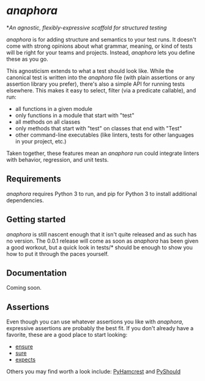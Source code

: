 _anaphora_
==========

**An agnostic, flexibly-expressive scaffold for structured testing*

_anaphora_ is for adding structure and semantics to your test runs. It doesn't come with strong opinions about what grammar, meaning, or kind of tests will be right for your teams and projects. Instead, _anaphora_ lets you define these as you go.

This agnosticism extends to what a test should look like. While the canonical test is written into the _anaphora_ file (with plain assertions or any assertion library you prefer), there's also a simple API for running tests elsewhere. This makes it easy to select, filter (via a predicate callable), and run:
* all functions in a given module
* only functions in a module that start with "test"
* all methods on all classes
* only methods that start with "test" on classes that end with "Test"
* other command-line executables (like linters, tests for other languages in your project, etc.)

Taken together, these features mean an _anaphora_ run could integrate linters with behavior, regression, and unit tests.

## Requirements
_anaphora_ requires Python 3 to run, and pip for Python 3 to install additional dependencies.

## Getting started
_anaphora_ is still nascent enough that it isn't quite released and as such has no version. The 0.0.1 release will come as soon as _anaphora_ has been given a good workout, but a quick look in tests/* should be enough to show you how to put it through the paces yourself.

## Documentation
Coming soon.

## Assertions
Even though you can use whatever assertions you like with _anaphora_, expressive assertions are probably the best fit. If you don't already have a favorite, these are a good place to start looking:
- [ensure][ensure]
- [sure][sure]
- [expects][expects]

Others you may find worth a look include: [PyHamcrest][PyHamcrest] and [PyShould][PyShould]

[ensure]: https://github.com/kislyuk/ensure
[sure]: https://github.com/gabrielfalcao/sure
[expects]: https://github.com/jaimegildesagredo/expects
[PyHamcrest]: https://github.com/hamcrest/PyHamcrest
[PyShould]: https://github.com/drslump/pyshould
